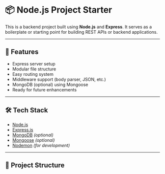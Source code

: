# 📦 Node.js Project Starter

This is a backend project built using **Node.js** and **Express**. It serves as a boilerplate or starting point for building REST APIs or backend applications.

---

## 🚀 Features

- Express server setup
- Modular file structure
- Easy routing system
- Middleware support (body parser, JSON, etc.)
- MongoDB (optional) using Mongoose
- Ready for future enhancements

---

## 🛠️ Tech Stack

- [Node.js](https://nodejs.org/)
- [Express.js](https://expressjs.com/)
- [MongoDB](https://www.mongodb.com/) *(optional)*
- [Mongoose](https://mongoosejs.com/) *(optional)*
- [Nodemon](https://nodemon.io/) *(for development)*

---

## 📁 Project Structure

